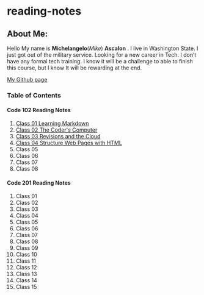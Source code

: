 # reading-notes

## **About Me:**

Hello My name is **Michelangelo**(*Mike*) **Ascalon** . I live in Washington State. I just got out of the military service. Looking for a new career in Tech. I don’t have any formal tech training. I know it will be a challenge to able to finish this course, but I know It will be rewarding at the end.

 [My Github page](https://github.com/mikeascalon)

### Table of Contents

#### Code 102 Reading Notes

1. [Class 01 Learning Markdown](read01.md)
1. [Class 02 The Coder's Computer](read02.md)
1. [Class 03 Revisions and the Cloud](class03.md)
1. [Class 04 Structure Web Pages with HTML](class04.md)
1. Class 05
1. Class 06
1. Class 07
1. Class 08

#### Code 201 Reading Notes

1. Class 01
1. Class 02
1. Class 03
1. Class 04
1. Class 05
1. Class 06
1. Class 07
1. Class 08
1. Class 09
1. Class 10
1. Class 11
1. Class 12
1. Class 13
1. Class 14
1. Class 15

